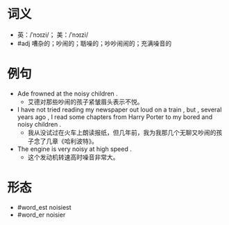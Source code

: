 # 词义
- 英：/ˈnɔɪzi/； 美：/ˈnɔɪzi/
- #adj 嘈杂的；吵闹的；聒噪的；吵吵闹闹的；充满噪音的
# 例句
- Ade frowned at the noisy children .
	- 艾德对那些吵闹的孩子紧皱眉头表示不悦。
- I have not tried reading my newspaper out loud on a train , but , several years ago , I read some chapters from Harry Porter to my bored and noisy children .
	- 我从没试过在火车上朗读报纸，但几年前，我为我那几个无聊又吵闹的孩子念了几章《哈利波特》。
- The engine is very noisy at high speed .
	- 这个发动机转速高时噪音非常大。
# 形态
- #word_est noisiest
- #word_er noisier
